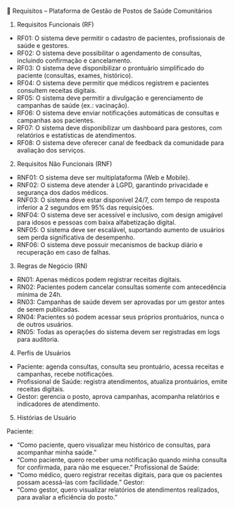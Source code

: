 📄 Requisitos – Plataforma de Gestão de Postos de Saúde Comunitários

1. Requisitos Funcionais (RF)

- RF01: O sistema deve permitir o cadastro de pacientes, profissionais de saúde e gestores.
- RF02: O sistema deve possibilitar o agendamento de consultas, incluindo confirmação e cancelamento.
- RF03: O sistema deve disponibilizar o prontuário simplificado do paciente (consultas, exames, histórico).
- RF04: O sistema deve permitir que médicos registrem e pacientes consultem receitas digitais.
- RF05: O sistema deve permitir a divulgação e gerenciamento de campanhas de saúde (ex.: vacinação).
- RF06: O sistema deve enviar notificações automáticas de consultas e campanhas aos pacientes.
- RF07: O sistema deve disponibilizar um dashboard para gestores, com relatórios e estatísticas de atendimentos.
- RF08: O sistema deve oferecer canal de feedback da comunidade para avaliação dos serviços.

2. Requisitos Não Funcionais (RNF)

- RNF01: O sistema deve ser multiplataforma (Web e Mobile).
- RNF02: O sistema deve atender à LGPD, garantindo privacidade e segurança dos dados médicos.
- RNF03: O sistema deve estar disponível 24/7, com tempo de resposta inferior a 2 segundos em 95% das requisições.
- RNF04: O sistema deve ser acessível e inclusivo, com design amigável para idosos e pessoas com baixa alfabetização digital.
- RNF05: O sistema deve ser escalável, suportando aumento de usuários sem perda significativa de desempenho.
- RNF06: O sistema deve possuir mecanismos de backup diário e recuperação em caso de falhas.

3. Regras de Negócio (RN)

- RN01: Apenas médicos podem registrar receitas digitais.
- RN02: Pacientes podem cancelar consultas somente com antecedência mínima de 24h.
- RN03: Campanhas de saúde devem ser aprovadas por um gestor antes de serem publicadas.
- RN04: Pacientes só podem acessar seus próprios prontuários, nunca o de outros usuários.
- RN05: Todas as operações do sistema devem ser registradas em logs para auditoria.

4. Perfis de Usuários

- Paciente: agenda consultas, consulta seu prontuário, acessa receitas e campanhas, recebe notificações.
- Profissional de Saúde: registra atendimentos, atualiza prontuários, emite receitas digitais.
- Gestor: gerencia o posto, aprova campanhas, acompanha relatórios e indicadores de atendimento.

5. Histórias de Usuário

Paciente:

- “Como paciente, quero visualizar meu histórico de consultas, para acompanhar minha saúde.”
- “Como paciente, quero receber uma notificação quando minha consulta for confirmada, para não me esquecer.”
  Profissional de Saúde:
- “Como médico, quero registrar receitas digitais, para que os pacientes possam acessá-las com facilidade.”
  Gestor:
- “Como gestor, quero visualizar relatórios de atendimentos realizados, para avaliar a eficiência do posto.”
